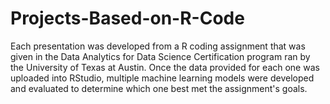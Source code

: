 # Projects-Based-on-R-Code
Each presentation was developed from a R coding assignment that was given in the Data Analytics for Data Science Certification program ran by the University of Texas at Austin.
Once the data provided for each one was uploaded into RStudio, multiple machine learning models were developed and evaluated to determine which one best met the assignment's goals.
